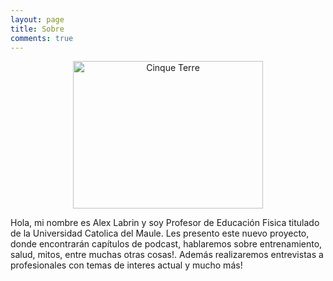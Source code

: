 ```yaml
---
layout: page
title: Sobre
comments: true
---
```


<center><img src="{{ site.baseurl }}/assets/images/alex_sobre.jpg" class="rounded-circle" alt="Cinque Terre" width="304" height="236"></center>

Hola, mi nombre es Alex Labrin y soy Profesor de Educación Fisica titulado de la Universidad Catolica del Maule.
Les presento este nuevo proyecto, donde encontrarán capítulos de podcast, hablaremos sobre entrenamiento, salud, mitos, entre muchas otras cosas!. Además realizaremos entrevistas a profesionales con temas de interes actual y mucho más!


